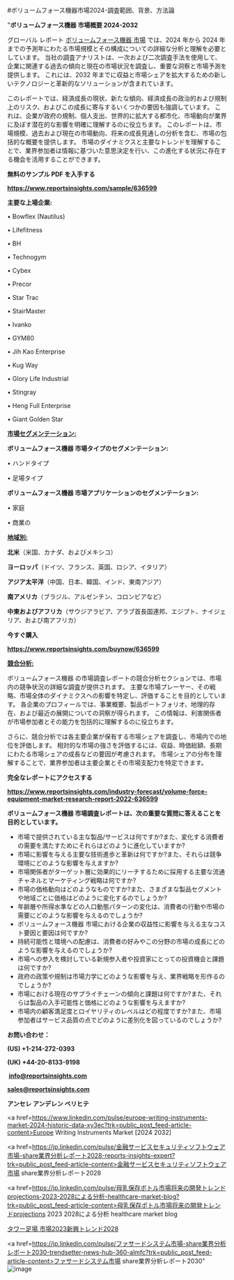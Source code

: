 #ボリュームフォース機器市場2024-調査範囲、背景、方法論

"<strong>ボリュームフォース機器 市場概要 2024-2032</strong>

グローバル レポート <a href=https://www.reportsinsights.com/sample/636599>ボリュームフォース機器 市場</a> では、2024 年から 2024 年までの予測年にわたる市場規模とその構成についての詳細な分析と理解を必要としています。 当社の調査アナリストは、一次および二次調査手法を使用して、企業に関連する過去の傾向と現在の市場状況を調査し、重要な洞察と市場予測を提供します。 これには、2032 年までに収益と市場シェアを拡大​​するための新しいテクノロジーと革新的なソリューションが含まれています。

このレポートでは、経済成長の現状、新たな傾向、経済成長の政治的および規制上のリスク、およびこの成長に寄与するいくつかの要因も強調しています。 これは、企業が政府の規制、個人支出、世界的に拡大する都市化、市場動向が業界に及ぼす潜在的な影響を明確に理解するのに役立ちます。 このレポートは、市場規模、過去および現在の市場動向、将来の成長見通しの分析を含む、市場の包括的な概要を提供します。 市場のダイナミクスと主要なトレンドを理解することで、業界参加者は情報に基づいた意思決定を行い、この進化する状況に存在する機会を活用することができます。

<strong><b>無料のサンプル PDF を入手する</b></strong>

<a href=https://www.reportsinsights.com/sample/636599><strong><u>https://www.reportsinsights.com/sample/636599</u></strong></a>

<strong>主要な上場企業:</strong>

• Bowflex (Nautilus)

• Lifefitness

• BH

• Technogym

• Cybex

• Precor

• Star Trac

• StairMaster

• Ivanko

• GYM80

• Jih Kao Enterprise

• Kug Way

• Glory Life Industrial

• Stingray

• Heng Full Enterprise

• Giant Golden Star

<strong><u>市場セグメンテーション</u></strong><strong><u>:</u></strong>

<strong>ボリュームフォース機器 市場タイプのセグメンテーション:</strong>

• ハンドタイプ

• 足場タイプ

<strong>ボリュームフォース機器 市場アプリケーションのセグメンテーション:</strong>

• 家庭

• 商業の

<strong><u>地域別</u></strong><strong><u>:</u></strong>

<strong>北米</strong>（米国、カナダ、およびメキシコ）

<strong>ヨーロッパ</strong>（ドイツ、フランス、英国、ロシア、イタリア）

<strong>アジア太平洋</strong>（中国、日本、韓国、インド、東南アジア）

<strong>南アメリカ</strong>（ブラジル、アルゼンチン、コロンビアなど）

<strong>中東およびアフリカ</strong>（サウジアラビア、アラブ首長国連邦、エジプト、ナイジェリア、および南アフリカ）

<strong>今すぐ購入</strong>

<a href=https://www.reportsinsights.com/buynow/636599><strong><u>https://www.reportsinsights.com/buynow/636599</u></strong></a>

<strong><u>競合分析:</u></strong>

ボリュームフォース機器 の市場調査レポートの競合分析セクションでは、市場内の競争状況の詳細な調査が提供されます。 主要な市場プレーヤー、その戦略、市場全体のダイナミクスへの影響を特定し、評価することを目的としています。 各企業のプロフィールでは、事業概要、製品ポートフォリオ、地理的存在、および最近の展開についての洞察が得られます。 この情報は、利害関係者が市場参加者とその能力を包括的に理解するのに役立ちます。

さらに、競合分析では各主要企業が保有する市場シェアを調査し、市場内での地位を評価します。 相対的な市場の強さを評価するには、収益、時価総額、長期にわたる市場シェアの成長などの要因が考慮されます。 市場シェアの分布を理解することで、業界参加者は主要企業とその市場支配力を特定できます。

<strong>完全なレポートにアクセスする</strong>

<a href=https://www.reportsinsights.com/industry-forecast/volume-force-equipment-market-research-report-2022-636599><strong><u><b>https://www.reportsinsights.com/industry-forecast/volume-force-equipment-market-research-report-2022-636599</b></u></strong></a>

<strong><b>ボリュームフォース機器 市場調査レポートは、次の重要な質問に答えることを目的としています。</b></strong>
<ul>
  <li>市場で提供されている主な製品/サービスは何ですか?また、変化する消費者の需要を満たすためにそれらはどのように進化していますか?</li>
  <li>市場に影響を与える主要な技術進歩と革新は何ですか?また、それらは競争環境にどのような影響を与えますか?</li>
  <li>市場関係者がターゲット層に効果的にリーチするために採用する主要な流通チャネルとマーケティング戦略は何ですか?</li>
  <li>市場の価格動向はどのようなものですか?また、さまざまな製品セグメントや地域ごとに価格はどのように変化するのでしょうか?</li>
  <li>年齢層や所得水準などの人口動態パターンの変化は、消費者の行動や市場の需要にどのような影響を与えるのでしょうか?</li>
  <li>ボリュームフォース機器 市場における企業の収益性に影響を与える主なコスト要因と要因は何ですか?</li>
  <li>持続可能性と環境への配慮は、消費者の好みやこの分野の市場の成長にどのような影響を与えるのでしょうか?</li>
  <li>市場への参入を検討している新規参入者や投資家にとっての投資機会と課題は何ですか?</li>
  <li>政府の政策や規制は市場力学にどのような影響を与え、業界戦略を形作るのでしょうか?</li>
  <li>市場における現在のサプライチェーンの傾向と課題は何ですか?また、それらは製品の入手可能性と価格にどのような影響を与えますか?</li>
  <li>市場内の顧客満足度とロイヤリティのレベルはどの程度ですか?また、市場参加者はサービス品質の点でどのように差別化を図っているのでしょうか?</li>
</ul>
<strong>お問い合わせ：</strong>

<strong>(US) +1-214-272-0393</strong>

<strong>(UK) +44-20-8133-9198</strong>

<strong> </strong><a href=info@reportsinsights.com><strong><u>info@reportsinsights.com</u></strong></a>

<a href=sales@reportsinsights.com><strong><u>sales@reportsinsights.com</u></strong></a>

<strong>アンセレ アンデレン ベリヒテ</strong>

<a href=https://www.linkedin.com/pulse/europe-writing-instruments-market-2024-historic-data-xy3ec?trk=public_post_feed-article-content>Europe Writing Instruments Market [2024 2032]</a>

<a href=https://jp.linkedin.com/pulse/金融サービスセキュリティソフトウェア市場-share業界分析レポート2028-reports-insights-expert?trk=public_post_feed-article-content>金融サービスセキュリティソフトウェア市場 share業界分析レポート2028</a>

<a href=https://jp.linkedin.com/pulse/母乳保存ボトル市場将来の開発トレンドprojections-2023-2028による分析-healthcare-market-blog?trk=public_post_feed-article-content>母乳保存ボトル市場将来の開発トレンドprojections 2023 2028による分析 healthcare market blog</a>

<a href=https://www.linkedin.com/pulse/タワー足場-市場2023新興トレンド2028-reports-insights-expert/>タワー足場 市場2023新興トレンド2028</a>

<a href=https://jp.linkedin.com/pulse/ファサードシステム市場-share業界分析レポート2030-trendsetter-news-hub-360-almfc?trk=public_post_feed-article-content>ファサードシステム市場 share業界分析レポート2030</a>"
![image](https://github.com/ahaan12367/RIMarket24/assets/158471582/46b33ee3-0ffd-447f-b290-9d7e3676b070)

